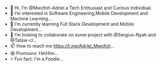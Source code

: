 - 👋 Hi, I’m @Mwofoh-Adriel a Tech Enthusiast and Curious Individual.
- 👀 I’m interested in Software Engineering,Mobile Development and Machine Learning...
- 🌱 I’m currently learning Full Stack Development and Mobile Development...
- 💞️ I’m looking to collaborate on some project with @Sergius-Nyah and @Tataw-cl...
- 📫 How to reach me https://t.me/Adriel_Mwofoh...
- 😄 Pronouns: He\Him...
- ⚡ Fun fact: I'm a Foodie...

<!---
Mwofoh-Adriel/Mwofoh-Adriel is a ✨ special ✨ repository because its `README.md` (this file) appears on your GitHub profile.
You can click the Preview link to take a look at your changes.
--->
